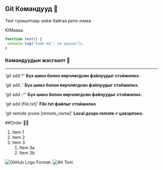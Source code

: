 ## Git Командууд :star2:
Test туришлтаар хийж байгаа репо юмаа

ЮМаааа.

```javascript
function test() {
 console.log("look ma’, no spaces");
}
```

### Командуудын жасгаалт :blue_heart:
---
'git add *' **Бүх шинэ болон өөрчлөгдсөн файлуудыг стэйжилнэ.**

'git add .' **Бүх шинэ болон өөрчлөгдсөн файлуудыг стэйжилнэ.**

'git add -^' **Бүх шинэ болон өөрчлөгдсөн файлуудыг стэйжилнэ.**

'git add [file.txt]' **File.txt файлыг стэйжилнэ**

'git remote prune [remote_name]' **Local дээрх remote-г цэвэрлэнэ.**

##Order :star2::star2:

1. Item 1
1. Item 2
1. Item 3
   1. Item 3a
   1. Item 3b

![GitHub Logo](/images/logo.png)
Format: ![Alt Text](url)
